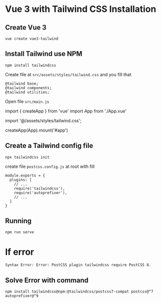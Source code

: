 # Vue 3 with Tailwind CSS Installation

## Create Vue 3
`vue create vue3-tailwind`

## Install Tailwind use NPM
`npm install tailwindcss`

Create file at `src/assets/styles/tailwind.css` and you fill that

```
@tailwind base;
@tailwind components;
@tailwind utilities;
```

Open file `src/main.js`

import { createApp } from 'vue'
import App from './App.vue'

import '@/assets/styles/tailwind.css';

createApp(App).mount('#app')


## Create a Tailwind config file

`npx tailwindcss init`

create file `postcss.config.js` at root with fill

```
module.exports = {
  plugins: [
    // ...
    require('tailwindcss'),
    require('autoprefixer'),
    // ...
  ]
}
```

## Running

`npm run serve`

# If error

`Syntax Error: Error: PostCSS plugin tailwindcss require PostCSS 8.`

## Solve Error with command

`npm install tailwindcss@npm:@tailwindcss/postcss7-compat postcss@^7 autoprefixer@^9`